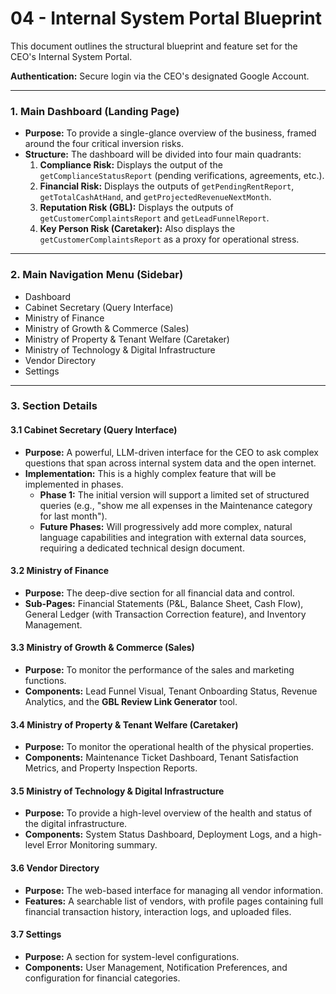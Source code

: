 # 04 - Internal System Portal Blueprint

This document outlines the structural blueprint and feature set for the CEO's Internal System Portal.

**Authentication:** Secure login via the CEO's designated Google Account.

---

### 1. Main Dashboard (Landing Page)

- **Purpose:** To provide a single-glance overview of the business, framed around the four critical inversion risks.
- **Structure:** The dashboard will be divided into four main quadrants:
    1.  **Compliance Risk:** Displays the output of the `getComplianceStatusReport` (pending verifications, agreements, etc.).
    2.  **Financial Risk:** Displays the outputs of `getPendingRentReport`, `getTotalCashAtHand`, and `getProjectedRevenueNextMonth`.
    3.  **Reputation Risk (GBL):** Displays the outputs of `getCustomerComplaintsReport` and `getLeadFunnelReport`.
    4.  **Key Person Risk (Caretaker):** Also displays the `getCustomerComplaintsReport` as a proxy for operational stress.

---

### 2. Main Navigation Menu (Sidebar)

- Dashboard
- Cabinet Secretary (Query Interface)
- Ministry of Finance
- Ministry of Growth & Commerce (Sales)
- Ministry of Property & Tenant Welfare (Caretaker)
- Ministry of Technology & Digital Infrastructure
- Vendor Directory
- Settings

---

### 3. Section Details

#### 3.1 Cabinet Secretary (Query Interface)
- **Purpose:** A powerful, LLM-driven interface for the CEO to ask complex questions that span across internal system data and the open internet.
- **Implementation:** This is a highly complex feature that will be implemented in phases.
    - **Phase 1:** The initial version will support a limited set of structured queries (e.g., "show me all expenses in the Maintenance category for last month").
    - **Future Phases:** Will progressively add more complex, natural language capabilities and integration with external data sources, requiring a dedicated technical design document.

#### 3.2 Ministry of Finance
- **Purpose:** The deep-dive section for all financial data and control.
- **Sub-Pages:** Financial Statements (P&L, Balance Sheet, Cash Flow), General Ledger (with Transaction Correction feature), and Inventory Management.

#### 3.3 Ministry of Growth & Commerce (Sales)
- **Purpose:** To monitor the performance of the sales and marketing functions.
- **Components:** Lead Funnel Visual, Tenant Onboarding Status, Revenue Analytics, and the **GBL Review Link Generator** tool.

#### 3.4 Ministry of Property & Tenant Welfare (Caretaker)
- **Purpose:** To monitor the operational health of the physical properties.
- **Components:** Maintenance Ticket Dashboard, Tenant Satisfaction Metrics, and Property Inspection Reports.

#### 3.5 Ministry of Technology & Digital Infrastructure
- **Purpose:** To provide a high-level overview of the health and status of the digital infrastructure.
- **Components:** System Status Dashboard, Deployment Logs, and a high-level Error Monitoring summary.

#### 3.6 Vendor Directory
- **Purpose:** The web-based interface for managing all vendor information.
- **Features:** A searchable list of vendors, with profile pages containing full financial transaction history, interaction logs, and uploaded files.

#### 3.7 Settings
- **Purpose:** A section for system-level configurations.
- **Components:** User Management, Notification Preferences, and configuration for financial categories.
